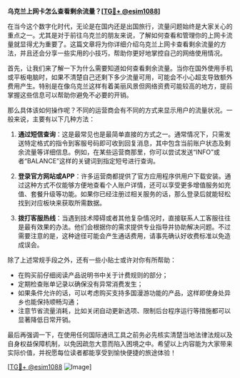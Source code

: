 **乌克兰上网卡怎么查看剩余流量？[[TG💪+ @esim1088](https://t.me/s/esim1088)]**

在当今这个数字化时代，无论是在国内还是出国旅行，流量问题始终是大家关心的重点之一。尤其是对于前往乌克兰的朋友来说，了解如何查看和管理你的上网卡流量就显得尤为重要了。这篇文章将为你详细介绍乌克兰上网卡查看剩余流量的方法，并且还会分享一些实用的小技巧，帮助你更好地掌控自己的网络使用情况。

首先，让我们来了解一下为什么需要知道如何查看剩余流量。当你在国外使用手机或平板电脑时，如果不清楚自己还剩下多少流量可用，可能会不小心超支导致额外费用产生。特别是在像乌克兰这样有着美丽风景但网络资费可能较高的地方，提前掌握这些信息可以帮助你避免不必要的开销。

那么具体该如何操作呢？不同的运营商会有不同的方式来显示用户的流量状况。一般来说，主要有以下几种方法：

1. **通过短信查询**：这是最常见也是最简单直接的方式之一。通常情况下，只需发送特定格式的指令到客服号码即可收到回复消息，其中包含当前账户状态及剩余流量等详细信息。例如，在某些运营商那里，你可以尝试发送“INFO”或者“BALANCE”这样的关键词到指定短号进行查询。

2. **登录官方网站或APP**：许多运营商都提供了官方应用程序供用户下载安装。通过这种方式不仅能够方便地查看个人账户详情，还可以享受更多增值服务如充值、套餐升级等功能。如果你已经注册过相关服务的话，那么登录后就能轻松找到对应板块来获取所需数据。

3. **拨打客服热线**：当遇到技术障碍或者其他复杂情况时，直接联系人工客服往往是最有效果的办法。他们会根据你的需求提供专业指导并协助解决问题。不过需要注意的是，这种途径可能会产生通话费用，请事先确认好收费标准以免造成误会。

除了上述常规手段之外，还有一些小贴士或许对你有所帮助：

- 在购买前仔细阅读产品说明书中关于计费规则的部分；
- 定期检查账单记录以确保没有异常消费发生；
- 如果条件允许的话，可以考虑购买支持多国漫游功能的产品，这样即使身处异乡也能保持顺畅沟通；
- 注意节省流量消耗，比如关闭自动更新选项、限制后台程序运行等措施都可以显著降低日常开销。

最后再强调一下，在使用任何国际通讯工具之前务必先核实清楚当地法律法规以及自身权益保障机制，以免因疏忽大意而陷入困境之中。希望以上内容能为大家带来实际价值，并祝愿每位读者都能享受到愉快便捷的旅途体验！

[[TG💪+ @esim1088](https://t.me/s/esim1088) ![Image](https://i.postimg.cc/4NQfJmqS/Snipaste-2025-05-13-00-14-12.png)]